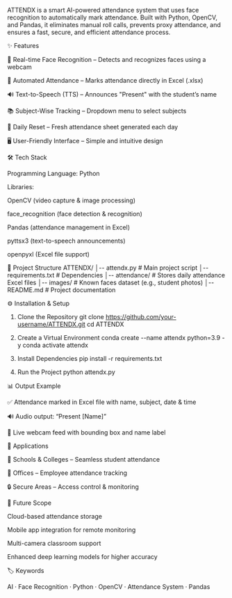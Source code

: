 ATTENDX is a smart AI-powered attendance system that uses face recognition to automatically mark attendance. Built with Python, OpenCV, and Pandas, it eliminates manual roll calls, prevents proxy attendance, and ensures a fast, secure, and efficient attendance process.

✨ Features

🎥 Real-time Face Recognition – Detects and recognizes faces using a webcam

📝 Automated Attendance – Marks attendance directly in Excel (.xlsx)

🔊 Text-to-Speech (TTS) – Announces "Present" with the student’s name

📚 Subject-Wise Tracking – Dropdown menu to select subjects

🔄 Daily Reset – Fresh attendance sheet generated each day

🖥️ User-Friendly Interface – Simple and intuitive design

🛠️ Tech Stack

Programming Language: Python

Libraries:

OpenCV (video capture & image processing)

face_recognition (face detection & recognition)

Pandas (attendance management in Excel)

pyttsx3 (text-to-speech announcements)

openpyxl (Excel file support)

📂 Project Structure
ATTENDX/
│-- attendx.py        # Main project script
│-- requirements.txt  # Dependencies
│-- attendance/       # Stores daily attendance Excel files
│-- images/           # Known faces dataset (e.g., student photos)
│-- README.md         # Project documentation

⚙️ Installation & Setup
1. Clone the Repository
git clone https://github.com/your-username/ATTENDX.git
cd ATTENDX

2. Create a Virtual Environment
conda create --name attendx python=3.9 -y
conda activate attendx

3. Install Dependencies
pip install -r requirements.txt

4. Run the Project
python attendx.py

📊 Output Example

✅ Attendance marked in Excel file with name, subject, date & time

🔊 Audio output: “Present [Name]”

🎥 Live webcam feed with bounding box and name label

📌 Applications

🏫 Schools & Colleges – Seamless student attendance

🏢 Offices – Employee attendance tracking

🔒 Secure Areas – Access control & monitoring

🚀 Future Scope

Cloud-based attendance storage

Mobile app integration for remote monitoring

Multi-camera classroom support

Enhanced deep learning models for higher accuracy

🏷️ Keywords

AI · Face Recognition · Python · OpenCV · Attendance System · Pandas
